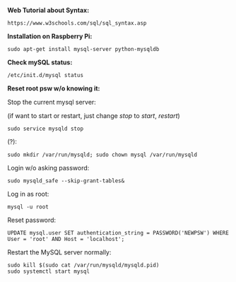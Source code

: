 **Web Tutorial about Syntax:**

	https://www.w3schools.com/sql/sql_syntax.asp

**Installation on Raspberry Pi:**
	
	sudo apt-get install mysql-server python-mysqldb

**Check mySQL status:**
	
	/etc/init.d/mysql status
	
**Reset root psw w/o knowing it:**

Stop the current mysql server:

(if want to start or restart, just change *stop* to *start*, *restart*)
	
	sudo service mysqld stop
(?):
	
	sudo mkdir /var/run/mysqld; sudo chown mysql /var/run/mysqld
	
Login w/o asking password:
	
	sudo mysqld_safe --skip-grant-tables&
	
Log in as root:
	
	mysql -u root

Reset password:

	UPDATE mysql.user SET authentication_string = PASSWORD('NEWPSW') WHERE User = 'root' AND Host = 'localhost';
	
Restart the MySQL server normally:

	sudo kill $(sudo cat /var/run/mysqld/mysqld.pid)
	sudo systemctl start mysql
	

	
